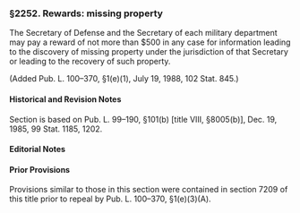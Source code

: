 ### §2252. Rewards: missing property ###

The Secretary of Defense and the Secretary of each military department may pay a reward of not more than $500 in any case for information leading to the discovery of missing property under the jurisdiction of that Secretary or leading to the recovery of such property.

(Added Pub. L. 100–370, §1(e)(1), July 19, 1988, 102 Stat. 845.)

#### Historical and Revision Notes ####

Section is based on Pub. L. 99–190, §101(b) [title VIII, §8005(b)], Dec. 19, 1985, 99 Stat. 1185, 1202.

#### **Editorial Notes** ####

#### Prior Provisions ####

Provisions similar to those in this section were contained in section 7209 of this title prior to repeal by Pub. L. 100–370, §1(e)(3)(A).
